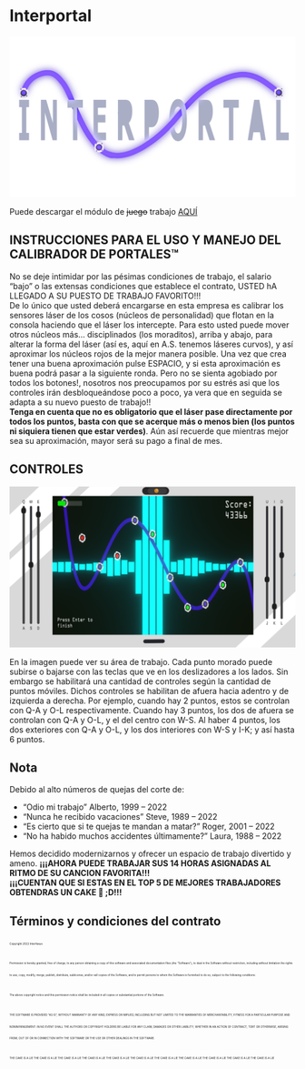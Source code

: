 # Interportal

![Logo](./Assets/Sprites/Logo.png)

Puede descargar el módulo de ~~juego~~ trabajo [AQUÍ](https://github.com/InterfaSus/Interpolation-DJ/releases/latest/)

## INSTRUCCIONES PARA EL USO Y MANEJO DEL CALIBRADOR DE PORTALES™

No se deje intimidar por las pésimas condiciones de trabajo, el salario “bajo” o las extensas condiciones que establece el contrato, USTED hA LLEGADO A SU PUESTO DE TRABAJO FAVORITO!!!  
De lo único que usted deberá encargarse en esta empresa es calibrar los sensores láser de los cosos (núcleos de personalidad) que flotan en la consola haciendo que el láser los intercepte. Para esto usted puede mover otros núcleos más… disciplinados (los moraditos), arriba y abajo, para alterar la forma del láser (así es, aquí en A.S. tenemos láseres curvos), y así aproximar los núcleos rojos de la mejor manera posible. Una vez que crea tener una buena aproximación pulse ESPACIO, y si esta aproximación es buena podrá pasar a la siguiente ronda. Pero no se sienta agobiado por todos los botones!, nosotros nos preocupamos por su estrés asi que los controles irán desbloqueándose poco a poco, ya vera que en seguida se adapta a su nuevo puesto de trabajo!!  
**Tenga en cuenta que no es obligatorio que el láser pase directamente por todos los puntos, basta con que se acerque más o menos bien (los puntos ni siquiera tienen que estar verdes)**. Aún así recuerde que mientras mejor sea su aproximación, mayor será su pago a final de mes.  

## CONTROLES

![Screenshot](./Pictures/screenshot.png)

En la imagen puede ver su área de trabajo. Cada punto morado puede subirse o bajarse con las teclas que ve en los deslizadores a los lados. Sin embargo se habilitará una cantidad de controles según la cantidad de puntos móviles. Dichos controles se habilitan de afuera hacia adentro y de izquierda a derecha. Por ejemplo, cuando hay 2 puntos, estos se controlan con Q-A y O-L respectivamente. Cuando hay 3 puntos, los dos de afuera se controlan con Q-A y O-L, y el del centro con W-S. Al haber 4 puntos, los dos exteriores con Q-A y O-L, y los dos interiores con W-S y I-K; y así hasta 6 puntos.

## Nota

Debido al alto números de quejas del corte de:

- “Odio mi trabajo” Alberto, 1999 – 2022
- “Nunca he recibido vacaciones” Steve, 1989 – 2022
- “Es cierto que si te quejas te mandan a matar?” Roger, 2001 – 2022
- “No ha habido muchos accidentes últimamente?” Laura, 1988 – 2022

Hemos decidido modernizarnos y ofrecer un espacio de trabajo divertido y ameno. **¡¡¡AHORA PUEDE TRABAJAR SUS 14 HORAS ASIGNADAS AL RITMO DE SU CANCION FAVORITA!!!**  
**¡¡¡CUENTAN QUE SI ESTAS EN EL TOP 5 DE MEJORES TRABAJADORES OBTENDRAS UN CAKE 🎂 ;D!!!**  

## Términos y condiciones del contrato

<sub><sup><sub><sup><sub><sup>
Copyright 2022 Interfasus  
</sub></sup></sub></sup></sup></sub>  

<sub><sup><sub><sup><sub><sup>
Permission is hereby granted, free of charge, to any person obtaining a copy of this software and associated documentation files (the "Software"), to deal in the Software without restriction, including without limitation the rights to use, copy, modify, merge, publish, distribute, sublicense, and/or sell copies of the Software, and to permit persons to whom the Software is furnished to do so, subject to the following conditions:
</sub></sup></sub></sup></sup></sub>  

<sub><sup><sub><sup><sub><sup>
The above copyright notice and this permission notice shall be included in all copies or substantial portions of the Software.
</sub></sup></sub></sup></sup></sub>

<sub><sup><sub><sup><sub><sup>
THE SOFTWARE IS PROVIDED "AS IS", WITHOUT WARRANTY OF ANY KIND, EXPRESS OR IMPLIED, INCLUDING BUT NOT LIMITED TO THE WARRANTIES OF MERCHANTABILITY, FITNESS FOR A PARTICULAR PURPOSE AND NONINFRINGEMENT. IN NO EVENT SHALL THE AUTHORS OR COPYRIGHT HOLDERS BE LIABLE FOR ANY CLAIM, DAMAGES OR OTHER LIABILITY, WHETHER IN AN ACTION OF CONTRACT, TORT OR OTHERWISE, ARISING FROM, OUT OF OR IN CONNECTION WITH THE SOFTWARE OR THE USE OR OTHER DEALINGS IN THE SOFTWARE.
</sub></sup></sub></sup></sup></sub>  

<sub><sup><sub><sup><sub><sup>
THE CAKE IS A LIE THE CAKE IS A LIE THE CAKE IS A LIE THE CAKE IS A LIE THE CAKE IS A LIE THE CAKE IS A LIE THE CAKE IS A LIE THE CAKE IS A LIE THE CAKE IS A LIE THE CAKE IS A LIE THE CAKE IS A LIE
</sub></sup></sub></sup></sup></sub> 
